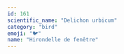 ```yaml
---
id: 161
scientific_name: "Delichon urbicum"
category: "bird"
emoji: "🐦"
name: "Hirondelle de fenêtre"
---
```

